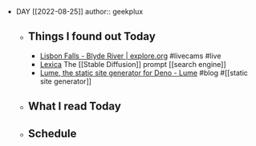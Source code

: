 - DAY [[2022-08-25]]
  author:: geekplux
	- ## Things I found out Today
		- [Lisbon Falls - Blyde River | explore.org](https://explore.org/livecams) #livecams #live
		- [Lexica](https://lexica.art) The [[Stable Diffusion]] prompt [[search engine]]
		- [Lume, the static site generator for Deno - Lume](https://lume.land) #blog #[[static site generator]]
	- ## What I read Today
	- ## Schedule